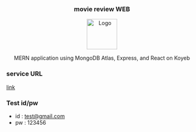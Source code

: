 <div align="center">
  <h3 align="center">movie review WEB</h3>
  <a href="https://koyeb.com">
    <img src="https://www.koyeb.com/static/images/icons/koyeb.svg" alt="Logo" width="80" height="80">
  </a>
  <p align="center">
    MERN application using MongoDB Atlas, Express, and React on Koyeb
  </p>
</div>

### service URL

[link](https://fixed-jacenta-memoonoffice.koyeb.app/)

### Test id/pw

- id : test@gmail.com
- pw : 123456
